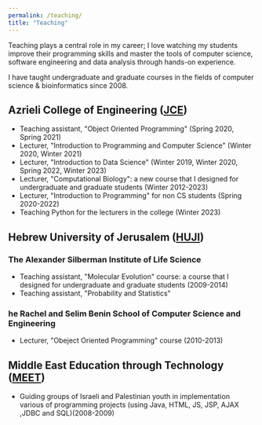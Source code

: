 ```yaml
---
permalink: /teaching/
title: "Teaching"
---
```


Teaching plays a central role in my career; I love watching my students improve their
programming skills and master the tools of computer science, software engineering and data analysis through hands-on
experience.

I have taught undergraduate and graduate courses in the fields of computer science & bioinformatics since 2008.


## Azrieli College of Engineering ([JCE](https://www.jce.ac.il/en/))
  * Teaching assistant, "Object Oriented Programming" (Spring 2020, Spring 2021)
  * Lecturer, "Introduction to Programming and Computer Science" (Winter 2020, Winter 2021)
  * Lecturer, "Introduction to Data Science" (Winter 2019, Winter 2020, Spring 2022, Winter 2023)
  * Lecturer, "Computational Biology": a new course that I designed for undergraduate and graduate students (Winter 2012-2023)
  * Lecturer, "Introduction to Programming" for non CS students (Spring 2020-2022)
  * Teaching Python for the lecturers in the college (Winter 2023)


## Hebrew University of Jerusalem ([HUJI](https://en.huji.ac.il/))
 ### The Alexander Silberman Institute of Life Science
 * Teaching assistant, "Molecular Evolution" course: a course that I designed for undergraduate and graduate students (2009-2014)
 * Teaching assistant, "Probability and Statistics" 
 
 ### he Rachel and Selim Benin School of Computer Science and Engineering
 * Lecturer, "Obeject Oriented Programming" course (2010-2013)


## Middle East Education through Technology ([MEET](https://www.meet.mit.edu/))
 * Guiding groups of Israeli and Palestinian youth in implementation various of programming projects (using Java, HTML, JS, JSP, AJAX ,JDBC and SQL)(2008-2009)
